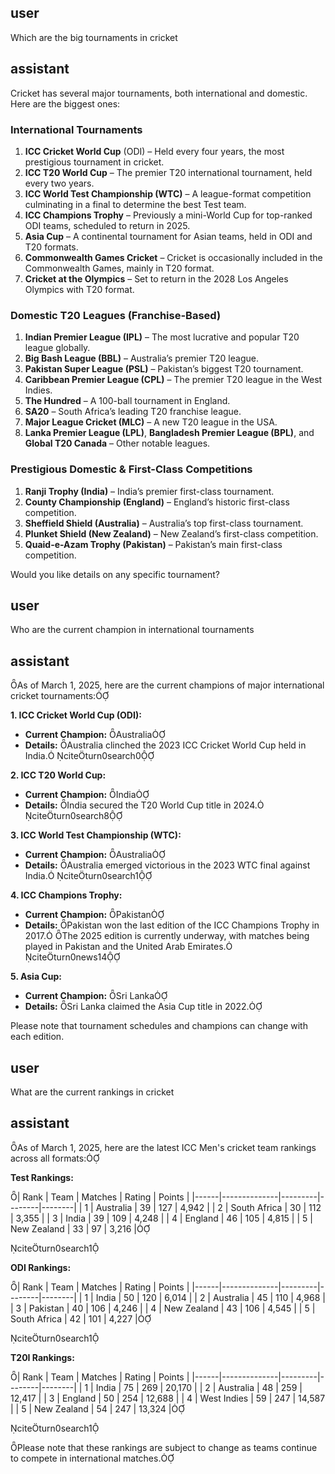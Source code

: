## user
Which are the big tournaments in cricket 
## assistant

Cricket has several major tournaments, both international and domestic. Here are the biggest ones:

### **International Tournaments**  
1. **ICC Cricket World Cup** (ODI) – Held every four years, the most prestigious tournament in cricket.  
2. **ICC T20 World Cup** – The premier T20 international tournament, held every two years.  
3. **ICC World Test Championship (WTC)** – A league-format competition culminating in a final to determine the best Test team.  
4. **ICC Champions Trophy** – Previously a mini-World Cup for top-ranked ODI teams, scheduled to return in 2025.  
5. **Asia Cup** – A continental tournament for Asian teams, held in ODI and T20 formats.  
6. **Commonwealth Games Cricket** – Cricket is occasionally included in the Commonwealth Games, mainly in T20 format.  
7. **Cricket at the Olympics** – Set to return in the 2028 Los Angeles Olympics with T20 format.  

### **Domestic T20 Leagues** (Franchise-Based)  
1. **Indian Premier League (IPL)** – The most lucrative and popular T20 league globally.  
2. **Big Bash League (BBL)** – Australia’s premier T20 league.  
3. **Pakistan Super League (PSL)** – Pakistan’s biggest T20 tournament.  
4. **Caribbean Premier League (CPL)** – The premier T20 league in the West Indies.  
5. **The Hundred** – A 100-ball tournament in England.  
6. **SA20** – South Africa’s leading T20 franchise league.  
7. **Major League Cricket (MLC)** – A new T20 league in the USA.  
8. **Lanka Premier League (LPL)**, **Bangladesh Premier League (BPL)**, and **Global T20 Canada** – Other notable leagues.  

### **Prestigious Domestic & First-Class Competitions**  
1. **Ranji Trophy (India)** – India’s premier first-class tournament.  
2. **County Championship (England)** – England’s historic first-class competition.  
3. **Sheffield Shield (Australia)** – Australia’s top first-class tournament.  
4. **Plunket Shield (New Zealand)** – New Zealand’s first-class competition.  
5. **Quaid-e-Azam Trophy (Pakistan)** – Pakistan’s main first-class competition.  

Would you like details on any specific tournament?
## user
Who are the current champion in international tournaments 
## assistant
As of March 1, 2025, here are the current champions of major international cricket tournaments:

**1. ICC Cricket World Cup (ODI):**
- **Current Champion:** Australia
- **Details:** Australia clinched the 2023 ICC Cricket World Cup held in India. citeturn0search0

**2. ICC T20 World Cup:**
- **Current Champion:** India
- **Details:** India secured the T20 World Cup title in 2024. citeturn0search8

**3. ICC World Test Championship (WTC):**
- **Current Champion:** Australia
- **Details:** Australia emerged victorious in the 2023 WTC final against India. citeturn0search1

**4. ICC Champions Trophy:**
- **Current Champion:** Pakistan
- **Details:** Pakistan won the last edition of the ICC Champions Trophy in 2017. The 2025 edition is currently underway, with matches being played in Pakistan and the United Arab Emirates. citeturn0news14

**5. Asia Cup:**
- **Current Champion:** Sri Lanka
- **Details:** Sri Lanka claimed the Asia Cup title in 2022.

Please note that tournament schedules and champions can change with each edition. 
## user
What are the current rankings in cricket
## assistant
As of March 1, 2025, here are the latest ICC Men's cricket team rankings across all formats:

**Test Rankings:**

| Rank | Team         | Matches | Rating | Points |
|------|--------------|---------|--------|--------|
| 1    | Australia    | 39      | 127    | 4,942  |
| 2    | South Africa | 30      | 112    | 3,355  |
| 3    | India        | 39      | 109    | 4,248  |
| 4    | England      | 46      | 105    | 4,815  |
| 5    | New Zealand  | 33      | 97     | 3,216  |

citeturn0search1

**ODI Rankings:**

| Rank | Team         | Matches | Rating | Points |
|------|--------------|---------|--------|--------|
| 1    | India        | 50      | 120    | 6,014  |
| 2    | Australia    | 45      | 110    | 4,968  |
| 3    | Pakistan     | 40      | 106    | 4,246  |
| 4    | New Zealand  | 43      | 106    | 4,545  |
| 5    | South Africa | 42      | 101    | 4,227  |

citeturn0search1

**T20I Rankings:**

| Rank | Team         | Matches | Rating | Points |
|------|--------------|---------|--------|--------|
| 1    | India        | 75      | 269    | 20,170 |
| 2    | Australia    | 48      | 259    | 12,417 |
| 3    | England      | 50      | 254    | 12,688 |
| 4    | West Indies  | 59      | 247    | 14,587 |
| 5    | New Zealand  | 54      | 247    | 13,324 |

citeturn0search1

Please note that these rankings are subject to change as teams continue to compete in international matches. 